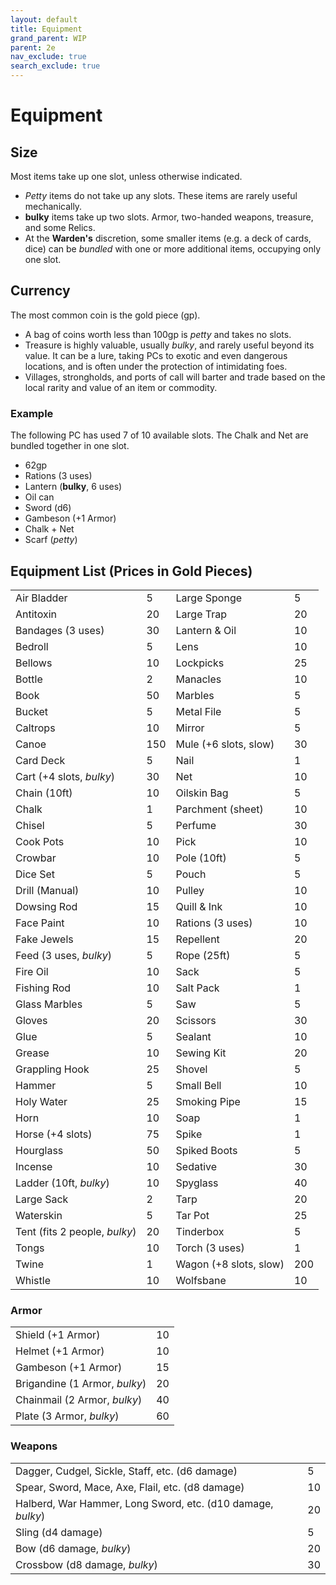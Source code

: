 ```yaml
---
layout: default
title: Equipment
grand_parent: WIP
parent: 2e
nav_exclude: true
search_exclude: true
---
```


# Equipment

## Size

Most items take up one slot, unless otherwise indicated. 

- _Petty_ items do not take up any slots. These items are rarely useful mechanically. 
- __bulky__ items take up two slots. Armor, two-handed weapons, treasure, and some Relics.
- At the **Warden's** discretion, some smaller items (e.g. a deck of cards, dice) can be _bundled_ with one or more additional items, occupying only one slot.

## Currency

The most common coin is the gold piece (gp). 
- A bag of coins worth less than 100gp is _petty_ and takes no slots.
- Treasure is highly valuable, usually _bulky_, and rarely useful beyond its value. It can be a lure, taking PCs to exotic and even dangerous locations, and is often under the protection of intimidating foes.
- Villages, strongholds, and ports of call will barter and trade based on the local rarity and value of an item or commodity.

### Example

The following PC has used 7 of 10 available slots. The Chalk and Net are bundled together in one slot.

- 62gp
- Rations (3 uses)
- Lantern (__bulky__, 6 uses)
- Oil can
- Sword (d6)
- Gambeson (+1 Armor)
- Chalk + Net 
- Scarf (_petty_)

## Equipment List (Prices in Gold Pieces)  

|                               |     |                        |     |
| ----------------------------- | --- | ---------------------- | --- |
| Air Bladder                   | 5   | Large Sponge           | 5   |
| Antitoxin                     | 20  | Large Trap             | 20  |
| Bandages (3 uses)             | 30  | Lantern & Oil          | 10  |
| Bedroll                       | 5   | Lens                   | 10  |
| Bellows                       | 10  | Lockpicks              | 25  |
| Bottle                        | 2   | Manacles               | 10  |
| Book                          | 50  | Marbles                | 5   |
| Bucket                        | 5   | Metal File             | 5   |
| Caltrops                      | 10  | Mirror                 | 5   |
| Canoe                         | 150 | Mule (+6 slots, slow)  | 30  |
| Card Deck                     | 5   | Nail                   | 1   |
| Cart (+4 slots, _bulky_)      | 30  | Net                    | 10  |
| Chain (10ft)                  | 10  | Oilskin Bag            | 5   |
| Chalk                         | 1   | Parchment (sheet)      | 10  |
| Chisel                        | 5   | Perfume                | 30  |
| Cook Pots                     | 10  | Pick                   | 10  |
| Crowbar                       | 10  | Pole (10ft)            | 5   |
| Dice Set                      | 5   | Pouch                  | 5   |
| Drill (Manual)                | 10  | Pulley                 | 10  |
| Dowsing Rod                   | 15  | Quill & Ink            | 10  |
| Face Paint                    | 10  | Rations (3 uses)       | 10  |
| Fake Jewels                   | 15  | Repellent              | 20  |
| Feed (3 uses, _bulky_)        | 5   | Rope (25ft)            | 5   |
| Fire Oil                      | 10  | Sack                   | 5   |
| Fishing Rod                   | 10  | Salt Pack              | 1   |
| Glass Marbles                 | 5   | Saw                    | 5   |
| Gloves                        | 20  | Scissors               | 30  |
| Glue                          | 5   | Sealant                | 10  |
| Grease                        | 10  | Sewing Kit             | 20  |
| Grappling Hook                | 25  | Shovel                 | 5   |
| Hammer                        | 5   | Small Bell             | 10  |
| Holy Water                    | 25  | Smoking Pipe           | 15  |
| Horn                          | 10  | Soap                   | 1   |
| Horse (+4 slots)              | 75  | Spike                  | 1   |
| Hourglass                     | 50  | Spiked Boots           | 5   |
| Incense                       | 10  | Sedative               | 30  |
| Ladder (10ft, _bulky_)        | 10  | Spyglass               | 40  |
| Large Sack                    | 2   | Tarp                   | 20  |
| Waterskin                     | 5   | Tar Pot                | 25  |
| Tent (fits 2 people, _bulky_) | 20  | Tinderbox              | 5   |
| Tongs                         | 10  | Torch (3 uses)         | 1   |
| Twine                         | 1   | Wagon (+8 slots, slow) | 200 |
| Whistle                       | 10  | Wolfsbane              | 10  |

### Armor

|                               |     |
| ----------------------------- | --- |
| Shield (+1 Armor)             | 10  |
| Helmet (+1 Armor)             | 10  |
| Gambeson (+1 Armor)           | 15  |
| Brigandine (1 Armor, _bulky_) | 20  |
| Chainmail (2 Armor, _bulky_)  | 40  |
| Plate (3 Armor, _bulky_)      | 60  |

### Weapons

|                                                              |     |
| ------------------------------------------------------------ | --- |
| Dagger, Cudgel, Sickle,  Staff, etc. (d6  damage)            | 5   |
| Spear, Sword, Mace, Axe,  Flail, etc. (d8 damage)            | 10  |
| Halberd, War Hammer, Long  Sword, etc. (d10 damage, _bulky_) | 20  |
| Sling (d4  damage)                                           | 5   |
| Bow  (d6  damage, _bulky_)                                   | 20  |
| Crossbow (d8  damage, _bulky_)                               | 30  |